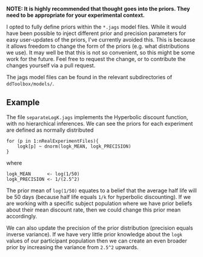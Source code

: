 **NOTE: It is highly recommended that thought goes into the priors. They need to be appropriate for your experimental context.**

I opted to fully define priors within the `*.jags` model files. While it would have been possible to inject different prior and precision parameters for easy user-updates of the priors, I've currently avoided this. This is because it allows freedom to change the form of the priors (e.g. what distributions we use). It may well be that this is not so convenient, so this might be some work for the future. Feel free to request the change, or to contribute the changes yourself via a pull request.

The jags model files can be found in the relevant subdirectories of `ddToolbox/models/`.

## Example
The file `separateLogK.jags` implements the Hyperbolic discount function, with no hierarchical inferences. We can see the priors for each experiment are defined as normally distributed

```
for (p in 1:nRealExperimentFiles){
    logk[p] ~ dnorm(logk_MEAN, logk_PRECISION)
}
```

where

```
logk_MEAN      <- log(1/50)
logk_PRECISION <- 1/(2.5^2)
```

The prior mean of `log(1/50)` equates to a belief that the average half life will be 50 days (because half life equals `1/k` for hyperbolic discounting). If we are working with a specific subject population where we have prior beliefs about their mean discount rate, then we could change this prior mean accordingly.

We can also update the precision of the prior distribution (precision equals inverse variance). If we have very little prior knowledge about the `logk` values of our participant population then we can create an even broader prior by increasing the variance from `2.5^2` upwards.

